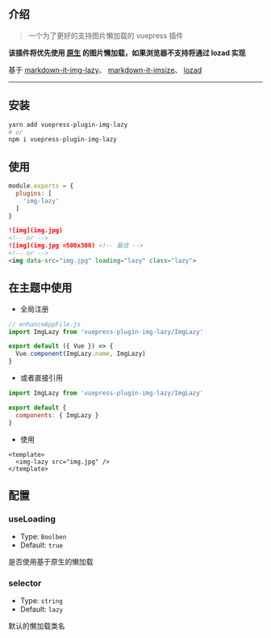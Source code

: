 ## 介绍

> 一个为了更好的支持图片懒加载的 vuepress 插件

**该插件将优先使用 [原生](https://caniuse.com/#feat=loading-lazy-attr) 的图片懒加载，如果浏览器不支持将通过 lozad 实现**

基于 [markdown-it-img-lazy](https://github.com/tolking/markdown-it-img-lazy)、 [markdown-it-imsize](https://github.com/tatsy/markdown-it-imsize)、 [lozad](https://github.com/ApoorvSaxena/lozad.js)

---

## 安装

``` sh
yarn add vuepress-plugin-img-lazy
# or
npm i vuepress-plugin-img-lazy
```

## 使用

``` js
module.exports = {
  plugins: [
    'img-lazy'
  ]
}
```

``` md
![img](img.jpg)
<!-- or -->
![img](img.jpg =500x300) <!-- 最佳 -->
<!-- or -->
<img data-src="img.jpg" loading="lazy" class="lazy">
```

## 在主题中使用 <Badge text="^1.0.1"/>

- 全局注册

``` js
// enhanceAppFile.js
import ImgLazy from 'vuepress-plugin-img-lazy/ImgLazy'

export default ({ Vue }) => {
  Vue.component(ImgLazy.name, ImgLazy)
}
```

- 或者直接引用

``` js
import ImgLazy from 'vuepress-plugin-img-lazy/ImgLazy'

export default {
  components: { ImgLazy }
}
```

- 使用

``` vue
<template>
  <img-lazy src="img.jpg" />
</template>
```

## 配置

### useLoading
- Type: `Boolben`
- Default: `true`

是否使用基于原生的懒加载

### selector
- Type: `string`
- Default: `lazy`

默认的懒加载类名
